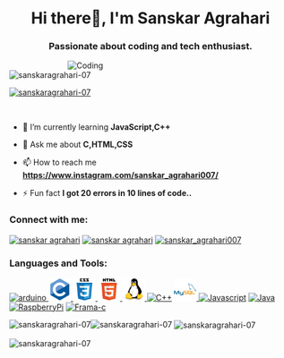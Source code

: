<h1 align="center">Hi there👋, I'm Sanskar Agrahari</h1>
<h3 align="center">Passionate about coding and tech enthusiast.</h3>
<img align="right" alt="Coding" width="400" src="https://user-images.githubusercontent.com/74038190/235224431-e8c8c12e-6826-47f1-89fb-2ddad83b3abf.gif" /></p>

<p align="left"> <img src="https://komarev.com/ghpvc/?username=sanskaragrahari-07&label=Profile%20views&color=0e75b6&style=flat" alt="sanskaragrahari-07" /> </p>

<p align="left"> <a href="https://github.com/ryo-ma/github-profile-trophy"><img src="https://github-profile-trophy.vercel.app/?username=sanskaragrahari-07" alt="sanskaragrahari-07" /></a> </p>

<p align="left"> <a href="https://twitter.com/" target="blank"><img src="https://img.shields.io/twitter/follow/?logo=twitter&style=for-the-badge" alt="" /></a> </p>

- 🌱 I’m currently learning **JavaScript,C++**

- 💬 Ask me about **C,HTML,CSS**

- 📫 How to reach me **https://www.instagram.com/sanskar_agrahari007/**

- ⚡ Fun fact **I got 20 errors in 10 lines of code..**

<h3 align="left">Connect with me:</h3>
<p align="left">
<a href="https://linkedin.com/in/sanskar agrahari" target="blank"><img align="center" src="https://raw.githubusercontent.com/rahuldkjain/github-profile-readme-generator/master/src/images/icons/Social/linked-in-alt.svg" alt="sanskar agrahari" height="30" width="40" /></a>
<a href="https://fb.com/sanskar agrahari" target="blank"><img align="center" src="https://raw.githubusercontent.com/rahuldkjain/github-profile-readme-generator/master/src/images/icons/Social/facebook.svg" alt="sanskar agrahari" height="30" width="40" /></a>
<a href="https://instagram.com/sanskar_agrahari007" target="blank"><img align="center" src="https://raw.githubusercontent.com/rahuldkjain/github-profile-readme-generator/master/src/images/icons/Social/instagram.svg" alt="sanskar_agrahari007" height="30" width="40" /></a>
</p>

<h3 align="left">Languages and Tools:</h3>
<p align="left"> <a href="https://www.arduino.cc/" target="_blank" rel="noreferrer"> <img src="https://cdn.worldvectorlogo.com/logos/arduino-1.svg" alt="arduino" width="40" height="40"/> </a> <a href="https://www.cprogramming.com/" target="_blank" rel="noreferrer"> <img src="https://raw.githubusercontent.com/devicons/devicon/master/icons/c/c-original.svg" alt="c" width="40" height="40"/> </a> <a href="https://www.w3schools.com/css/" target="_blank" rel="noreferrer"> <img src="https://raw.githubusercontent.com/devicons/devicon/master/icons/css3/css3-original-wordmark.svg" alt="css3" width="40" height="40"/> </a> <a href="https://www.w3.org/html/" target="_blank" rel="noreferrer"> <img src="https://raw.githubusercontent.com/devicons/devicon/master/icons/html5/html5-original-wordmark.svg" alt="html5" width="40" height="40"/> </a> <a href="https://www.linux.org/" target="_blank" rel="noreferrer"> <img src="https://raw.githubusercontent.com/devicons/devicon/master/icons/linux/linux-original.svg" alt="linux" width="40" height="40"/> </a> <a href="https://en.wikipedia.org/wiki/C%2B%2B" target ="_blank" rel="noreferrer"> <img src="https://cdn.jsdelivr.net/gh/devicons/devicon/icons/cplusplus/cplusplus-original.svg" alt="C++" width="40" height="40" /></a> <a href="https://www.mysql.com/" target="_blank" rel="noreferrer"> <img src="https://raw.githubusercontent.com/devicons/devicon/master/icons/mysql/mysql-original-wordmark.svg" alt="mysql" width="40" height="40"/> </a> <a href="https://www.javascript.com/" target="_blank" rel="noreferrer"><img src="https://cdn.jsdelivr.net/gh/devicons/devicon/icons/javascript/javascript-original.svg" alt="Javascript" width="40" height="40" /></a> <a href="https://www.java.com/en/" target="_blank" rel="noreferrer"><img src="https://cdn.jsdelivr.net/gh/devicons/devicon/icons/java/java-original.svg" alt="Java" height="40" width="40" /></a> <a href="https://www.raspberrypi.org/" target="_blank" rel="noreferrer"><img src="https://cdn.jsdelivr.net/gh/devicons/devicon/icons/raspberrypi/raspberrypi-original.svg" alt="RaspberryPi" height="40" width="40"/></a> <a href="https://frama-c.com/" target="_blank" rel="noreferrer"><img src="https://encrypted-tbn0.gstatic.com/images?q=tbn:ANd9GcTk4a7bawA7P30gBZR6Bj6thiPF4nB-2UhJFLtna8CZ0w&s" alt="Frama-c" height="40" width="150"/></a></p>


<p><img align="left" src="https://github-readme-stats.vercel.app/api/top-langs?username=SanskarAgrahari-07&show_icons=true&locale=en&layout=compact" alt="sanskaragrahari-07" /></p>
<p><img align="left" src="https://github-readme-stats.vercel.app/api?username=anuraghazra&show_icons=true&hide=contribs,prs&cache_seconds=86400&theme=dark" alt="sanskaragrahari-07" /></p>

<p>&nbsp;<img align="center" src="https://github-readme-stats.vercel.app/api?username=SanskarAgrahari-07&show_icons=true&locale=en" alt="sanskaragrahari-07" /></p>

<p><img align="center" src="https://github-readme-streak-stats.herokuapp.com/?user=SanskarAgrahari-07&" alt="sanskaragrahari-07" /></p>
